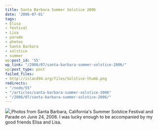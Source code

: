 ```yaml
---
title: Santa Barbara Summer Solstice 2006
date: '2006-07-01'
tags:
- Elisa
- festival
- Lisa
- parade
- photos
- Santa Barbara
- solstice
- summer
wp:post_id: '55'
wp_link: "/2006/07/santa-barbara-summer-solstice-2006/"
wp:post_type: post
failed_files:
- http://island94.org/files/Solstice-thumb.png
redirects:
- "/node/55"
- "/articles/santa-barbara-summer-solstice-2006"
- "/2006/07/santa-barbara-summer-solstice-2006/"
---
```


  [ ![](2006-07-01-Santa-Barbara-Summer-Solstice-2006/Solstice-thumb.png) ](http://flickr.com/photos/bensheldon/sets/72157594183776306/)
Photos from Santa Barbara, California's Summer Solstice Festival and Parade on June 24, 2006. I was lucky enough to be accompanied by my good friends Elisa and Lisa.

